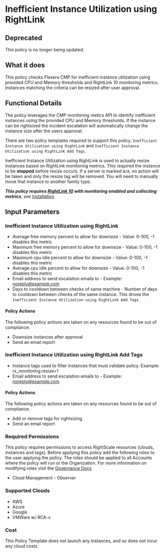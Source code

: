 # Inefficient Instance Utilization using RightLink

## Deprecated

This policy is no longer being updated.

## What it does

This policy checks Flexera CMP for inefficient instance utilization using
provided CPU and Memory thresholds and RightLink 10 monitoring metrics.  Instances
matching the criteria can be resized after user approval.

## Functional Details

The policy leverages the CMP monitoring metics API to identify inefficient instances using the provided CPU and Memory thresholds.  If the instance can be rightsized the incident escalation will automatically change the instance size after the users approval.

There are two policy templates required to support this policy, `Inefficient Instance Utilization using RightLink` and `Inefficient Instance Utilization using RightLink Add Tags`.

Inefficient Instance Utilization using RightLink is used to actually resize instances based on RightLink monitoring metrics.  This required the instance to be **stopped** before resize occurs. If a server is marked `N/A`, no action will be taken and only the resize tag will be removed. You will need to manually move that instance to another family type.

**_This policy requires [RightLink 10](http://docs.rightscale.com/rl10/getting_started.html) with monitoring enabled and collecting metrics_**, see [Installation](http://docs.rightscale.com/rl10/about.html)

## Input Parameters

### Inefficient Instance Utilization using RightLink

- Average free memory percent to allow for downsize - Value: 0-100, -1 disables this metric
- Maximum free memory percent to allow for downsize - Value: 0-100, -1 disables this metric
- Maximum cpu idle percent to allow for downsize - Value: 0-100, -1 disables this metric
- Average cpu idle percent to allow for downsize - Value: 0-100, -1 disables this metric
- Email address to send escalation emails to - Example: noreply@example.com
- Days to cooldown between checks of same machine - Number of days to cooldown between checks of the same instance. This drives the `Inefficient Instance Utilization using RightLink Add Tags`

#### Policy Actions

The following policy actions are taken on any resources found to be out of compliance.

- Downsize instances after approval
- Send an email report

### Inefficient Instance Utilization using RightLink Add Tags

- Instance tags used to filter instances that must validate policy. Example: rs_monitoring:resize=1
- Email address to send escalation emails to - Example: noreply@example.com

#### Policy Actions

The following policy actions are taken on any resources found to be out of compliance.

- Add or remove tags for rightsizing
- Send an email report

### Required Permissions

This policy requires permissions to access RightScale resources (clouds, instances and tags).  Before applying this policy add the following roles to the user applying the policy.  The roles should be applied to all Accounts where the policy will run or the Organization. For more information on modifying roles visit the [Governance Docs](https://docs.rightscale.com/cm/ref/user_roles.html)

- Cloud Management - Observer

### Supported Clouds

- AWS
- Azure
- Google
- VMWare w/ RCA-v

### Cost

This Policy Template does not launch any instances, and so does not incur any cloud costs.
